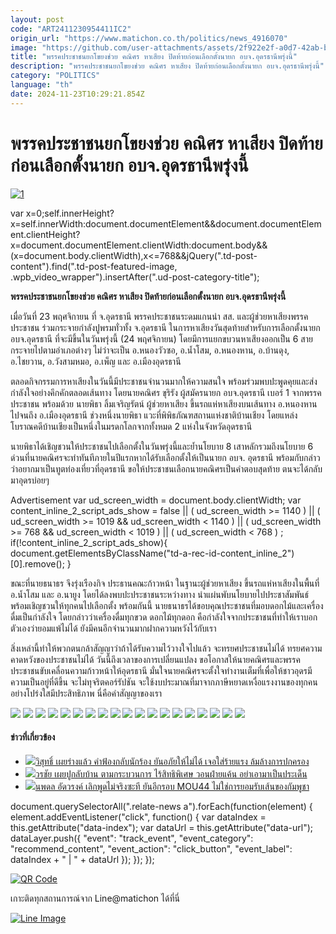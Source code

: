 ```yaml
---
layout: post
code: "ART2411230954411IC2"
origin_url: "https://www.matichon.co.th/politics/news_4916070"
image: "https://github.com/user-attachments/assets/2f922e2f-a0d7-42ab-b648-8d01320f8b1e"
title: "พรรคประชาชนยกโขยงช่วย คณิศร หาเสียง ปิดท้ายก่อนเลือกตั้งนายก อบจ.อุดรธานีพรุ่งนี้"
description: "พรรคประชาชนยกโขยงช่วย คณิศร หาเสียง ปิดท้ายก่อนเลือกตั้งนายก อบจ.อุดรธานีพรุ่งนี้"
category: "POLITICS"
language: "th"
date: 2024-11-23T10:29:21.854Z
---
```


# พรรคประชาชนยกโขยงช่วย คณิศร หาเสียง ปิดท้ายก่อนเลือกตั้งนายก อบจ.อุดรธานีพรุ่งนี้

[![](https://www.matichon.co.th/wp-content/uploads/2024/11/1-299.jpg "1")](https://www.matichon.co.th/wp-content/uploads/2024/11/1-299.jpg)

var x=0;self.innerHeight?x=self.innerWidth:document.documentElement&&document.documentElement.clientHeight?x=document.documentElement.clientWidth:document.body&&(x=document.body.clientWidth),x<=768&&jQuery(".td-post-content").find(".td-post-featured-image, .wpb\_video\_wrapper").insertAfter(".ud-post-category-title");

**พรรคประชาชนยกโขยงช่วย คณิศร หาเสียง ปิดท้ายก่อนเลือกตั้งนายก อบจ.อุดรธานีพรุ่งนี้**

เมื่อวันที่ 23 พฤศจิกายน ที่ จ.อุดรธานี พรรคประชาชนระดมแกนนำ สส. และผู้ช่วยหาเสียงพรรคประชาชน ร่วมกระจายกำลังปูพรมทั่วทั้ง จ.อุดรธานี ในการหาเสียงวันสุดท้ายสำหรับการเลือกตั้งนายก อบจ.อุดรธานี ที่จะมีขึ้นในวันพรุ่งนี้ (24 พฤศจิกายน) โดยมีการแยกขบวนหาเสียงออกเป็น 6 สาย กระจายไปตามอำเภอต่างๆ ไม่ว่าจะเป็น อ.หนองวัวซอ, อ.น้ำโสม, อ.หนองหาน, อ.บ้านดุง, อ.ไชยวาน, อ.วังสามหมอ, อ.เพ็ญ และ อ.เมืองอุดรธานี

ตลอดกิจกรรมการหาเสียงในวันนี้มีประชาชนจำนวนมากให้ความสนใจ พร้อมร่วมพบปะพูดคุยและส่งกำลังใจอย่างคึกคักตลอดเส้นทาง โดยนายคณิศร ขุริรัง ผู้สมัครนายก อบจ.อุดรธานี เบอร์ 1 จากพรรคประชาชน พร้อมด้วย นายพิธา ลิ้มเจริญรัตน์ ผู้ช่วยหาเสียง ขึ้นรถแห่หาเสียงบนเส้นทาง อ.หนองหาน ไปจนถึง อ.เมืองอุดรธานี ช่วงหนึ่งนายพิธา แวะที่พิพิธภัณฑสถานแห่งชาติบ้านเชียง โดยแหล่งโบราณคดีบ้านเชียงเป็นหนึ่งในมรดกโลกจากทั้งหมด 2 แห่งในจังหวัดอุดรธานี

นายพิธาได้เชิญชวนให้ประชาชนไปเลือกตั้งในวันพรุ่งนี้และย้ำนโยบาย 8 เสาหลักรวมถึงนโยบาย 6 ด่วนที่นายคณิศรจะทำทันทีภายในปีแรกหากได้รับเลือกตั้งให้เป็นนายก อบจ. อุดรธานี พร้อมกับกล่าวว่าอยากมาเป็นทูตท่องเที่ยวที่อุดรธานี ขอให้ประชาชนเลือกนายคณิศรเป็นคำตอบสุดท้าย ตนจะได้กลับมาอุดรบ่อยๆ

Advertisement var ud\_screen\_width = document.body.clientWidth; var content\_inline\_2\_script\_ads\_show = false || ( ud\_screen\_width >= 1140 ) || ( ud\_screen\_width >= 1019 && ud\_screen\_width < 1140 ) || ( ud\_screen\_width >= 768 && ud\_screen\_width < 1019 ) || ( ud\_screen\_width < 768 ) ; if(!content\_inline\_2\_script\_ads\_show){ document.getElementsByClassName("td-a-rec-id-content\_inline\_2")\[0\].remove(); }

ขณะที่นายธนาธร จึงรุ่งเรืองกิจ ประธานคณะก้าวหน้า ในฐานะผู้ช่วยหาเสียง ขึ้นรถแห่หาเสียงในพื้นที่ อ.น้ำโสม และ อ.นายูง โดยได้ลงพบปะประชาชนระหว่างทาง นำแผ่นพับนโยบายไปประชาสัมพันธ์ พร้อมเชิญชวนให้ทุกคนไปเลือกตั้ง พร้อมกันนี้ นายธนาธรได้ขอบคุณประชาชนที่มอบดอกไม้และเครื่องดื่มเป็นกำลังใจ โดยกล่าวว่าเครื่องดื่มทุกขวด ดอกไม้ทุกดอก คือกำลังใจจากประชาชนที่ทำให้เราบอกตัวเองว่ายอมแพ้ไม่ได้ ยังมีคนอีกจำนวนมากฝากความหวังไว้กับเรา

สิ่งเหล่านี้ทำให้พวกตนกล้าสัญญาว่าถ้าได้รับความไว้วางใจไปแล้ว จะทรยศประชาชนไม่ได้ ทรยศความคาดหวังของประชาชนไม่ได้ วันนี้ถึงเวลาของการเปลี่ยนแปลง ขอโอกาสให้นายคณิศรและพรรคประชาชนขับเคลื่อนความก้าวหน้าให้อุดรธานี มั่นใจนายคณิศรจะตั้งใจทำงานเต็มที่เพื่อให้ชาวอุดรมีความเป็นอยู่ที่ดีขึ้น จะไม่ทุจริตคอร์รัปชัน จะใช้งบประมาณที่มาจากภาษีหยาดเหงื่อแรงงานของทุกคนอย่างโปร่งใสมีประสิทธิภาพ นี่คือคำสัญญาของเรา

![](https://www.matichon.co.th/wp-content/uploads/2024/11/S__79126538_0.jpg) ![](https://www.matichon.co.th/wp-content/uploads/2024/11/S__79126539_0.jpg) ![](https://www.matichon.co.th/wp-content/uploads/2024/11/S__79126540_0.jpg) ![](https://www.matichon.co.th/wp-content/uploads/2024/11/S__79126541_0.jpg) ![](https://www.matichon.co.th/wp-content/uploads/2024/11/S__79126542_0.jpg) ![](https://www.matichon.co.th/wp-content/uploads/2024/11/S__79126543_0.jpg) ![](https://www.matichon.co.th/wp-content/uploads/2024/11/S__79126544_0.jpg) ![](https://www.matichon.co.th/wp-content/uploads/2024/11/S__79126545_0.jpg) ![](https://www.matichon.co.th/wp-content/uploads/2024/11/S__79126546_0.jpg) ![](https://www.matichon.co.th/wp-content/uploads/2024/11/S__79126578_0.jpg) ![](https://www.matichon.co.th/wp-content/uploads/2024/11/S__79126580_0.jpg) ![](https://www.matichon.co.th/wp-content/uploads/2024/11/S__79126581_0.jpg) ![](https://www.matichon.co.th/wp-content/uploads/2024/11/S__79126582_0.jpg) ![](https://www.matichon.co.th/wp-content/uploads/2024/11/S__79126583_0.jpg) ![](https://www.matichon.co.th/wp-content/uploads/2024/11/S__79126584_0.jpg) ![](https://www.matichon.co.th/wp-content/uploads/2024/11/S__79126585_0.jpg) ![](https://www.matichon.co.th/wp-content/uploads/2024/11/S__79126586_0.jpg) ![](https://www.matichon.co.th/wp-content/uploads/2024/11/S__79126587_0.jpg) ![](https://www.matichon.co.th/wp-content/uploads/2024/11/S__79126588_0.jpg)

#### ข่าวที่เกี่ยวข้อง

*   [![](https://www.matichon.co.th/wp-content/uploads/2024/11/kongdee456.jpg)วิสุทธิ์ เผยร่างแล้ว คำฟ้องกลับนักร้อง ยันอภัยให้ไม่ได้ เจอใส่ร้ายแรง ล้มล้างการปกครอง](https://www.matichon.co.th/politics/news_4915996)
*   [![](https://www.matichon.co.th/wp-content/uploads/2024/11/kongdee-456.jpg)วรชัย เผยปูกลับบ้าน ตามกระบวนการ ไร้สิทธิพิเศษ วอนฝ่ายแค้น อย่าเอามาเป็นประเด็น](https://www.matichon.co.th/politics/news_4915832)
*   [![](https://www.matichon.co.th/wp-content/uploads/2024/11/S__45629456.jpg)นพดล อัดวรงค์ เลิกพูดไม่จริงซะที ยันอีกรอบ MOU44 ไม่ใช่การยอมรับเส้นของกัมพูชา](https://www.matichon.co.th/politics/news_4915891)

document.querySelectorAll(".relate-news a").forEach(function(element) { element.addEventListener("click", function() { var dataIndex = this.getAttribute("data-index"); var dataUrl = this.getAttribute("data-url"); dataLayer.push({ "event": "track\_event", "event\_category": "recommend\_content", "event\_action": "click\_button", "event\_label": dataIndex + " | " + dataUrl }); }); });

[![QR Code](https://www.matichon.co.th/wp-content/uploads/2023/07/wob1371z.jpg)](https://lin.ee/ht0nDxX)

เกาะติดทุกสถานการณ์จาก Line@matichon ได้ที่นี่

[![Line Image](https://www.matichon.co.th/wp-content/uploads/2023/07/th.png)](https://lin.ee/ht0nDxX)